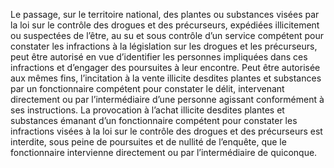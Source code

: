 Le passage, sur le territoire national, des plantes ou substances visées par la loi sur le contrôle des drogues et des précurseurs, expédiées illicitement ou suspectées de l’être, au su et sous contrôle d’un service compétent pour constater les infractions à la législation sur les drogues et les précurseurs, peut être autorisé en vue d’identifier les personnes impliquées dans ces infractions et d’engager des poursuites à leur encontre.
Peut être autorisée aux mêmes fins, l’incitation à la vente illicite desdites plantes et substances par un fonctionnaire compétent pour constater le délit, intervenant directement ou par l’intermédiaire d’une personne agissant conformément à ses instructions.
La provocation à l’achat illicite desdites plantes et substances émanant d’un fonctionnaire compétent pour constater les infractions visées à la loi sur le contrôle des drogues et des précurseurs est interdite, sous peine de poursuites et de nullité de l’enquête, que le fonctionnaire intervienne directement ou par l’intermédiaire de quiconque.